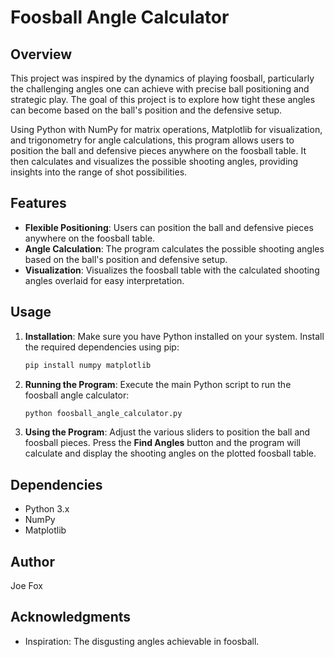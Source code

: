 # Foosball Angle Calculator

## Overview

This project was inspired by the dynamics of playing foosball, particularly the challenging angles one can achieve with precise ball positioning and strategic play. The goal of this project is to explore how tight these angles can become based on the ball's position and the defensive setup.

Using Python with NumPy for matrix operations, Matplotlib for visualization, and trigonometry for angle calculations, this program allows users to position the ball and defensive pieces anywhere on the foosball table. It then calculates and visualizes the possible shooting angles, providing insights into the range of shot possibilities.

## Features

- **Flexible Positioning**: Users can position the ball and defensive pieces anywhere on the foosball table.
- **Angle Calculation**: The program calculates the possible shooting angles based on the ball's position and defensive setup.
- **Visualization**: Visualizes the foosball table with the calculated shooting angles overlaid for easy interpretation.

## Usage

1. **Installation**: Make sure you have Python installed on your system. Install the required dependencies using pip:

   ```bash
   pip install numpy matplotlib

2. **Running the Program**: Execute the main Python script to run the foosball angle calculator:

      ```bash
   python foosball_angle_calculator.py

3. **Using the Program**: Adjust the various sliders to position the ball and foosball pieces. Press the **Find Angles** button and the program will calculate and display the shooting angles on the plotted foosball table.

## Dependencies

- Python 3.x
- NumPy
- Matplotlib

## Author

Joe Fox

## Acknowledgments

- Inspiration: The disgusting angles achievable in foosball.

